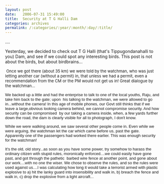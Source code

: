 ```yaml
---
layout: post
date:	2006-07-31 15:49:00
title:  Security at T G Halli Dam
categories: archives
permalink: /:categories/:year/:month/:day/:title/
---
```

<P>....


Yesterday, we decided to check out T G Halli (that's Tippugondanahalli to you) Dam, and see if we could spot any interesting birds. This post is not about the birds, but about birdbrains...

<FONT size=2>&nbsp;Once we got there (about 35 km) we were told by the watchman, who was just letting another car (without a permit) in, that unless we had a permit, even&nbsp;a recommendation from the CM or the PM would not get us in! Great dialogue by the watchman...</FONT></P><DIV><FONT face=Arial size=2>We backed up a little and <lj user="Amoghavarsha"> had the enterprise to talk to one of the local youths, Raju, and take him back to the gate; upon&nbsp; his talking to the watchman, we were allowed to go in...without the camera! In this age of mobile phones, our Govt still thinks that if we leave a large,obvious looking camera behind, we cannot compromise security. And how security can be compromised&nbsp; by our taking a camera inside, when, a few yards further down the road, the dam is clearly visible for all to photograph, I don't know.

While we were walking around, we saw several other people come in. Even while we were arguing, the watchman let the car which came before us, past the gate. Apparently one of the passengers had worked there earlier. This was enough security for the watchman!

It's the old, old story...as soon as you have some power, try somehow to harass the ordinary citizen with stupid rules, moronically enforced....we could easily have gone past, and got through the pathetic &nbsp;barbed wire fence at another point, and gone about our work....with no one the wiser. We chose to observe the rules, and so the rules were used against us....I was calculating how long it would take a terrorist armed with plastic explosive to a) hit the lanky guard into insensibility and walk in, b) breach the fence and walk in, c) drop the explosive from a light aircraft... </FONT></DIV>
